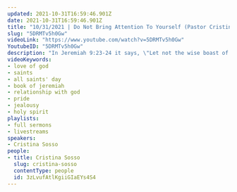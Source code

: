 ```yaml
---
updated: 2021-10-31T16:59:46.901Z
date: 2021-10-31T16:59:46.901Z
title: "10/31/2021 | Do Not Bring Attention To Yourself (Pastor Cristina Sosso)"
slug: "5DRMTv5h0Gw"
videoLink: "https://www.youtube.com/watch?v=5DRMTv5h0Gw"
YoutubeID: "5DRMTv5h0Gw"
description: "In Jeremiah 9:23-24 it says, \"Let not the wise boast of their wisdom or the strong boast of their strength or the rich boast of their riches, but let the one who boasts boast about this: that they have the understanding to know me...\" Our own abilities, and our own ways of doing things are insignificant. It's time to focus on loving God and seeking to know Him more. This is a new season of blessings and manifestations! With that in mind when challenges come in your life, keep your joy! God has already determined the end so trust in Him and enjoy the journey He takes you on.\n"
videoKeywords:
- love of god
- saints
- all saints' day
- book of jeremiah
- relationship with god
- pride
- jealousy
- holy spirit
playlists:
- full sermons
- livestreams
speakers:
- Cristina Sosso
people:
- title: Cristina Sosso
  slug: cristina-sosso
  contentType: people
  id: 3zLvufAtlKgiiGIaEYs4S4
---
```

